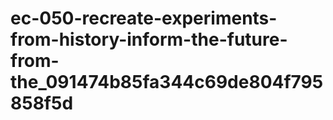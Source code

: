 # ec-050-recreate-experiments-from-history-inform-the-future-from-the_091474b85fa344c69de804f795858f5d